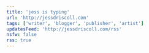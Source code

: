 ```yaml
---
title: 'jess is typing'
url: 'http://jessdriscoll.com'
tags: ['writer', 'blogger', 'publisher', 'artist']
updatesFeed: 'http://jessdriscoll.com/rss'
nsfw: false
rss: true
---
```

